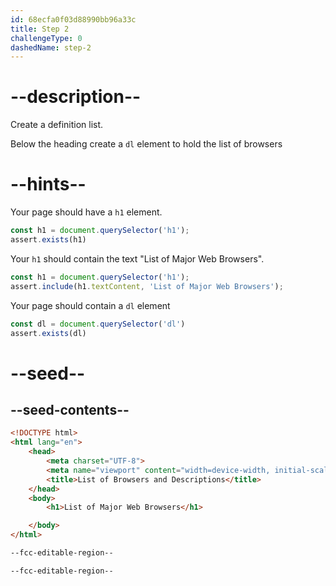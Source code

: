 ```yaml
---
id: 68ecfa0f03d88990bb96a33c
title: Step 2
challengeType: 0
dashedName: step-2
---
```


# --description--
Create a definition list. 

Below the heading create a `dl` element to hold the list of browsers

# --hints--

Your page should have a `h1` element.

```js
const h1 = document.querySelector('h1');
assert.exists(h1)
```

Your `h1` should contain the text "List of Major Web Browsers".

```js
const h1 = document.querySelector('h1');
assert.include(h1.textContent, 'List of Major Web Browsers');
```

Your page should contain a `dl` element

```js
const dl = document.querySelector('dl')
assert.exists(dl)
```

# --seed--

## --seed-contents--

```html
<!DOCTYPE html> 
<html lang="en"> 
    <head> 
        <meta charset="UTF-8"> 
        <meta name="viewport" content="width=device-width, initial-scale=1.0"> 
        <title>List of Browsers and Descriptions</title> 
    </head> 
    <body> 
        <h1>List of Major Web Browsers</h1> 

    </body> 
</html>

--fcc-editable-region--

--fcc-editable-region--
```

